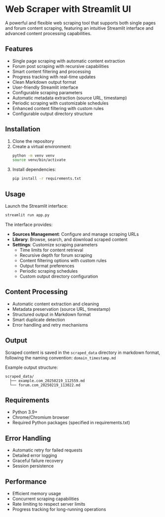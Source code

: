 # Web Scraper with Streamlit UI

A powerful and flexible web scraping tool that supports both single pages and forum content scraping, featuring an intuitive Streamlit interface and advanced content processing capabilities.

## Features

- Single page scraping with automatic content extraction
- Forum post scraping with recursive capabilities
- Smart content filtering and processing
- Progress tracking with real-time updates
- Clean Markdown output format
- User-friendly Streamlit interface
- Configurable scraping parameters
- Automatic metadata extraction (source URL, timestamp)
- Periodic scraping with customizable schedules
- Enhanced content filtering with custom rules
- Configurable output directory structure

## Installation

1. Clone the repository
2. Create a virtual environment:
   ```bash
   python -m venv venv
   source venv/bin/activate
   ```
3. Install dependencies:
   ```bash
   pip install -r requirements.txt
   ```

## Usage

Launch the Streamlit interface:
```bash
streamlit run app.py
```

The interface provides:

- **Sources Management**: Configure and manage scraping URLs
- **Library**: Browse, search, and download scraped content
- **Settings**: Customize scraping parameters
  - Time limits for content retrieval
  - Recursive depth for forum scraping
  - Content filtering options with custom rules
  - Output format preferences
  - Periodic scraping schedules
  - Custom output directory configuration

## Content Processing

- Automatic content extraction and cleaning
- Metadata preservation (source URL, timestamp)
- Structured output in Markdown format
- Smart duplicate detection
- Error handling and retry mechanisms

## Output

Scraped content is saved in the `scraped_data` directory in markdown format, following the naming convention:
`domain_timestamp.md`

Example output structure:
```
scraped_data/
  ├── example.com_20250219_112559.md
  └── forum.com_20250219_113022.md
```

## Requirements

- Python 3.9+
- Chrome/Chromium browser
- Required Python packages (specified in requirements.txt)

## Error Handling

- Automatic retry for failed requests
- Detailed error logging
- Graceful failure recovery
- Session persistence

## Performance

- Efficient memory usage
- Concurrent scraping capabilities
- Rate limiting to respect server limits
- Progress tracking for long-running operations
